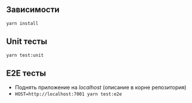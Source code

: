 ## Зависимости
``yarn install``

## Unit тесты 
``yarn test:unit``

## E2E тесты 
* Поднять приложение на *localhost* (описание в корне репозитория)
* ``HOST=http://localhost:7001 yarn test:e2e``